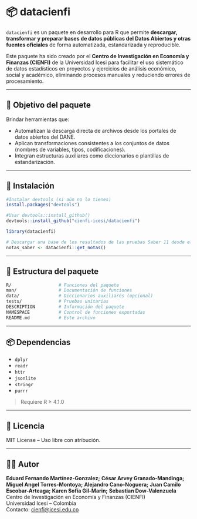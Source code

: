 # 📦 datacienfi

`datacienfi` es un paquete en desarrollo para R que permite **descargar, transformar y preparar bases de datos públicas del Datos Abiertos y otras fuentes oficiales** de forma automatizada, estandarizada y reproducible.

Este paquete ha sido creado por el **Centro de Investigación en Economía y Finanzas (CIENFI)** de la Universidad Icesi para facilitar el uso sistemático de datos estadísticos en proyectos y ejercicios de análisis económico, social y académico, eliminando procesos manuales y reduciendo errores de procesamiento.

---

## 🎯 Objetivo del paquete

Brindar herramientas que:

- Automatizan la descarga directa de archivos desde los portales de datos abiertos del DANE.
- Aplican transformaciones consistentes a los conjuntos de datos (nombres de variables, tipos, codificaciones).
- Integran estructuras auxiliares como diccionarios o plantillas de estandarización.

---

## 🚀 Instalación

```r
#Instalar devtools (si aún no lo tienes)
install.packages("devtools")

#Usar devtools::install_github()
devtools::install_github("cienfi-icesi/datacienfi")

library(datacienfi)

# Descargar una base de los resultados de las pruebas Saber 11 desde el DANE
notas_saber <- datacienfi::get_notas()
```

---

## 📁 Estructura del paquete

```bash
R/                  # Funciones del paquete
man/                # Documentación de funciones
data/               # Diccionarios auxiliares (opcional)
tests/              # Pruebas unitarias
DESCRIPTION         # Información del paquete
NAMESPACE           # Control de funciones exportadas
README.md           # Este archivo
```

---

## 📦 Dependencias

- `dplyr`
- `readr`
- `httr`
- `jsonlite`
- `stringr`
- `purrr`

> Requiere R ≥ 4.1.0

---

## 📄 Licencia

MIT License – Uso libre con atribución.

---

## 👨‍💻 Autor

**Eduard Fernando Martínez-Gonzalez;**
**César Arvey Granado-Mandinga;**
**Miguel Angel Torres-Montoya;**
**Alejandro Cano-Noguera;**
**Juan Camilo Escobar-Arteaga;**
**Karen Sofía Gil-Marin;**
**Sebastian Dow-Valenzuela**  
Centro de Investigación en Economía y Finanzas (CIENFI)  
Universidad Icesi – Colombia  
Contacto: cienfi@icesi.edu.co
